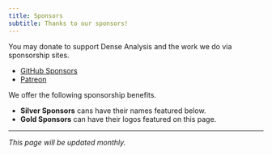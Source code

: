 ```yaml
---
title: Sponsors
subtitle: Thanks to our sponsors!
---
```


You may donate to support Dense Analysis and the work we do via sponsorship
sites.

* [GitHub Sponsors](https://github.com/sponsors/dense-analysis)
* [Patreon](https://www.patreon.com/denseanalysis)

We offer the following sponsorship benefits.

* **Silver Sponsors** cans have their names featured below.
* **Gold Sponsors** can have their logos featured on this page.

---

_This page will be updated monthly._
